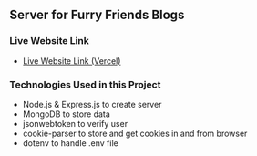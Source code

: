 ## Server for **Furry Friends Blogs**

### Live Website Link

- [Live Website Link (Vercel)](https://furry-friends-blogs-nhb.vercel.app)

### Technologies Used in this Project

- Node.js & Express.js to create server
- MongoDB to store data
- jsonwebtoken to verify user
- cookie-parser to store and get cookies in and from browser
- dotenv to handle .env file
